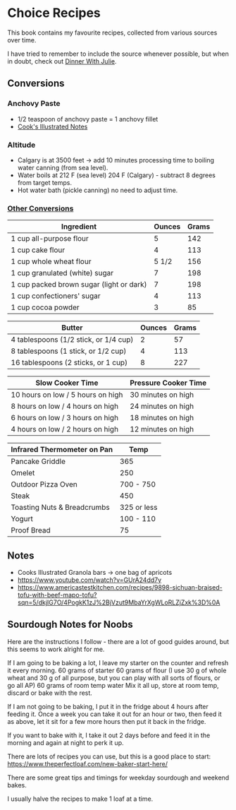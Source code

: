 # Choice Recipes

This book contains my favourite recipes, collected from various sources over time.

I have tried to remember to include the source whenever possible, but when in doubt, check out [Dinner With Julie](http://www.dinnerwithjulie.com).

## Conversions

### Anchovy Paste
* 1/2 teaspoon of anchovy paste = 1 anchovy fillet
* [Cook's Illustrated Notes](https://www.cooksillustrated.com/how_tos/10002-swapping-anchovy-paste-for-fillets)

### Altitude
* Calgary is at 3500 feet -> add 10 minutes processing time to boiling water canning (from sea level).
* Water boils at 212 F (sea level) 204 F (Calgary) - subtract 8 degrees from target temps.
* Hot water bath (pickle canning) no need to adjust time.

### [Other Conversions](https://www.cooksillustrated.com/how_tos/5490-baking-conversion-chart)
| Ingredient                               | Ounces   | Grams   |
|------------------------------------------|----------|---------|
| 1 cup all-purpose flour                  | 5        | 142     |
| 1 cup cake flour                         | 4        | 113     |
| 1 cup whole wheat flour                  | 5 1/2    | 156     |
| 1 cup granulated (white) sugar           | 7        | 198     |
| 1 cup packed brown sugar (light or dark) | 7        | 198     |
| 1 cup confectioners' sugar               | 4        | 113     |
| 1 cup cocoa powder                       | 3        | 85      |

| Butter                                   | Ounces   | Grams   |
| ---------------------------------------- | -------- | ------- |
| 4 tablespoons (1/2 stick, or 1/4 cup)    | 2        | 57      |
| 8 tablespoons (1 stick, or 1/2 cup)      | 4        | 113     |
| 16 tablespoons (2 sticks, or 1 cup)      | 8        | 227     |

| Slow Cooker Time                  | Pressure Cooker Time |
|-----------------------------------|----------------------|
| 10 hours on low / 5 hours on high | 30 minutes on high   |
| 8 hours on low / 4 hours on high  | 24 minutes on high   |
| 6 hours on low / 3 hours on high  | 18 minutes on high   |
| 4 hours on low / 2 hours on high  | 12 minutes on high   |


| Infrared Thermometer on Pan | Temp        |
|-----------------------------|-------------|
| Pancake Griddle             | 365         |
| Omelet                      | 250         |
| Outdoor Pizza Oven          | 700 - 750   |
| Steak                       | 450         |
| Toasting Nuts & Breadcrumbs | 325 or less |
| Yogurt                      | 100 - 110   |
| Proof Bread                 | 75          |

## Notes
* Cooks Illustrated Granola bars -> one bag of apricots
* https://www.youtube.com/watch?v=GUrA24dd7y
* https://www.americastestkitchen.com/recipes/9898-sichuan-braised-tofu-with-beef-mapo-tofu?sqn=5/dkjIG7O/4PogkK1zJ%2BjVzut9MbaYrXgWLoRLZjZxk%3D%0A

## Sourdough Notes for Noobs

Here are the instructions I follow - there are a lot of good guides around, but this seems to work alright for me.

If I am going to be baking a lot, I leave my starter on the counter and refresh it every morning.
60 grams of starter
60 grams of flour (I use 30 g of whole wheat and 30 g of all purpose, but you can play with all sorts of flours, or go all AP)
60 grams of room temp water
Mix it all up, store at room temp, discard or bake with the rest.

If I am not going to be baking, I put it in the fridge about 4 hours after feeding it.
Once a week you can take it out for an hour or two, then feed it as above, let it sit for a few more hours then put it back in the fridge.

If you want to bake with it, I take it out 2 days before and feed it in the morning and again at night to perk it up.

There are lots of recipes you can use, but this is a good place to start: https://www.theperfectloaf.com/new-baker-start-here/

There are some great tips and timings for weekday sourdough and weekend bakes.

I usually halve the recipes to make 1 loaf at a time.
